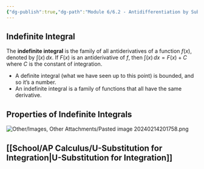 ```yaml
---
{"dg-publish":true,"dg-path":"Module 6/6.2 - Antidifferentiation by Subsitution.md","permalink":"/module-6/6-2-antidifferentiation-by-subsitution/","created":"","updated":""}
---
```


## Indefinite Integral
The **indefinite integral** is the family of all antiderivatives of a function $f(x)$, denoted by $\int(x) \,dx$. If $F(x)$ is an antiderivative of $f$, then $\int(x) \,dx=F(x)+C$ where $C$ is the constant of integration.
- A definite integral (what we have seen up to this point) is bounded, and so it’s a number. 
- An indefinite integral is a family of functions that all have the same derivative.
## Properties of Indefinite Integrals
![Other/Images, Other Attachments/Pasted image 20240214201758.png](/img/user/Other/Images,%20Other%20Attachments/Pasted%20image%2020240214201758.png)
## [[School/AP Calculus/U-Substitution for Integration\|U-Substitution for Integration]]